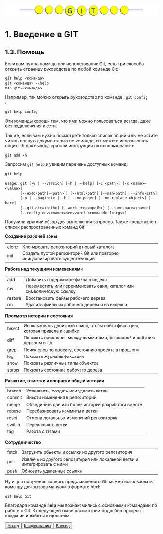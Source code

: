 ![Gitmanul_logo](/G_logo_2.svg)
# 1. Введение в GIT

## 1.3. Помощь

Если вам нужна помощь при использовании Git, есть три способа открыть страницу руководства по любой команде Git:

    git help <команда>
    git <команда> --help
    man git-<команда>

Например, так можно открыть руководство по команде <code> git config </code>:

    git help config

Эти команды хороши тем, что ими можно пользоваться всегда, даже без подключения к сети. 

Так же, если вам нужно посмотреть только список опций и вы не хотите читать полную документацию по команде, вы можете использовать опцию -h для вывода краткой инструкции по использованию:

    git add -h
    
Запросим <code>git help</code> и увидим перечень доступных команд:

    git help

    usage: git [-v | --version] [-h | --help] [-C <path>] [-c <name>=<value>]
           [--exec-path[=<path>]] [--html-path] [--man-path] [--info-path]
           [-p | --paginate | -P | --no-pager] [--no-replace-objects] [--bare]
           [--git-dir=<path>] [--work-tree=<path>] [--namespace=<name>]
           [--config-env=<name>=<envvar>] <command> [<args>]

Получили краткий обзор для выполнения запросов. Также представлен список распространенных команд Git:

<table>
 <tr><b>Создание рабочей зоны</b></tr> 
 <tr><td>clone</td>
 <td>Клонировать репозиторий в новый каталоге</td></tr>
 <tr><td>init</td>
 <td>Создать пустой репозиторий Git или повторно инициализировать существующий</td></tr></table>

 <table>
 <tr><b>Работа над текущими изменениями</b></tr>
 <tr><td>add</td>
 <td>Добавить содержимое файла в индекс</td></tr>
 <tr><td>mv</td>
 <td>Переместить или переименовать файл, каталог или символическую ссылку</td></tr>
 <tr><td>restore</td>
 <td>Восстановить файлы рабочего дерева</td></tr>
 <tr><td>rm</td>
 <td>Удалить файлы из рабочего дерева и из индекса</td></tr>
</table>

<table>
 <tr><b>Просмотр истории и состояния</b></tr> 
 <tr><td>bisect</td>
 <td>Использовать двоичный поиск, чтобы найти фиксацию, которая привела к ошибке</td></tr>
 <tr><td>diff</td>
 <td>Показать изменения между коммитами, фиксацией и рабочим деревом и т.д.</td></tr>
 <tr><td>grep</td>
 <td>Поиск слов по проекту, состоянию проекта в прошлом</td></tr>
 <tr><td>log</td>
 <td>Показать журналы фиксации</td></tr>
 <tr><td>show</td>
 <td>Показать различные типы объектов</td></tr>
 <tr><td>status</td>
 <td>Показать состояние рабочего дерева</td></tr>
</table>

<table>
 <tr><b>Развитие, отметки и поправки общей истории</b></tr> 
 <tr><td>branch</td>
 <td>Устанавить, создать или удалить ветви</td></tr>
 <tr><td>commit</td>
 <td>Внести изменения в репозиторий</td></tr>
 <tr><td>merge</td>
 <td>Объединить две или более историй разработки вместе</td></tr>
 <tr><td>rebase</td>
 <td>Перебазировать коммиты и ветки</td></tr>
 <tr><td>reset</td>
 <td>Отмена локальных изменений репозитория</td></tr>
 <tr><td>switch</td>
 <td>Переключить ветви</td></tr>
 <tr><td>tag</td>
 <td>Работа с тегами</td></tr>
 </table>

<table>
 <tr><b>Сотрудничество</b></tr> 
 <tr><td>fetch</td>
 <td>Загрузить объекты и ссылки из другого репозитория</td></tr>
 <tr><td>pull</td>
 <td>Извлечь из другого репозитория или локальной ветви и интегрировать с ними</td></tr>
 <tr><td>push</td>
 <td>Обновить удаленные ссылки</td></tr>
</table>

Ну и для получения полного представления о Git можно использовать команду для вызова мануала в формате html:

    git help git

Благодаря команде **help** мы познакомились с основными командами по работе с Git. В следующей главе рассмотрим подробно процесс создания и работы с проектом.

<button>[Назад ](/1.2.md)</button><button>[К содержанию ](/readme.md)</button><button>[Вперед](/2.1.md)</button>